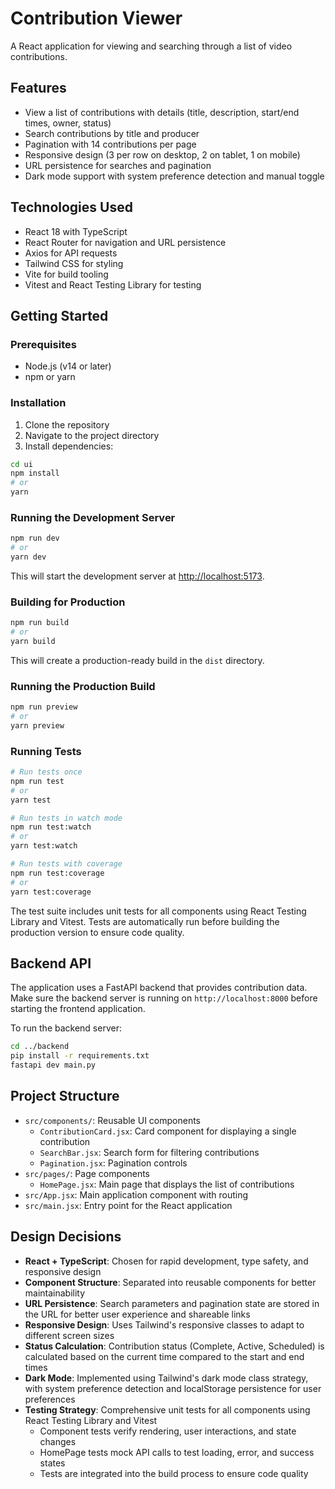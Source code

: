 # Contribution Viewer

A React application for viewing and searching through a list of video contributions.

## Features

- View a list of contributions with details (title, description, start/end times, owner, status)
- Search contributions by title and producer
- Pagination with 14 contributions per page
- Responsive design (3 per row on desktop, 2 on tablet, 1 on mobile)
- URL persistence for searches and pagination
- Dark mode support with system preference detection and manual toggle

## Technologies Used

- React 18 with TypeScript
- React Router for navigation and URL persistence
- Axios for API requests
- Tailwind CSS for styling
- Vite for build tooling
- Vitest and React Testing Library for testing

## Getting Started

### Prerequisites

- Node.js (v14 or later)
- npm or yarn

### Installation

1. Clone the repository
2. Navigate to the project directory
3. Install dependencies:

```bash
cd ui
npm install
# or
yarn
```

### Running the Development Server

```bash
npm run dev
# or
yarn dev
```

This will start the development server at [http://localhost:5173](http://localhost:5173).

### Building for Production

```bash
npm run build
# or
yarn build
```

This will create a production-ready build in the `dist` directory.

### Running the Production Build

```bash
npm run preview
# or
yarn preview
```

### Running Tests

```bash
# Run tests once
npm run test
# or
yarn test

# Run tests in watch mode
npm run test:watch
# or
yarn test:watch

# Run tests with coverage
npm run test:coverage
# or
yarn test:coverage
```

The test suite includes unit tests for all components using React Testing Library and Vitest. Tests are automatically run before building the production version to ensure code quality.

## Backend API

The application uses a FastAPI backend that provides contribution data. Make sure the backend server is running on `http://localhost:8000` before starting the frontend application.

To run the backend server:

```bash
cd ../backend
pip install -r requirements.txt
fastapi dev main.py
```

## Project Structure

- `src/components/`: Reusable UI components
  - `ContributionCard.jsx`: Card component for displaying a single contribution
  - `SearchBar.jsx`: Search form for filtering contributions
  - `Pagination.jsx`: Pagination controls
- `src/pages/`: Page components
  - `HomePage.jsx`: Main page that displays the list of contributions
- `src/App.jsx`: Main application component with routing
- `src/main.jsx`: Entry point for the React application

## Design Decisions

- **React + TypeScript**: Chosen for rapid development, type safety, and responsive design
- **Component Structure**: Separated into reusable components for better maintainability
- **URL Persistence**: Search parameters and pagination state are stored in the URL for better user experience and shareable links
- **Responsive Design**: Uses Tailwind's responsive classes to adapt to different screen sizes
- **Status Calculation**: Contribution status (Complete, Active, Scheduled) is calculated based on the current time compared to the start and end times
- **Dark Mode**: Implemented using Tailwind's dark mode class strategy, with system preference detection and localStorage persistence for user preferences
- **Testing Strategy**: Comprehensive unit tests for all components using React Testing Library and Vitest
  - Component tests verify rendering, user interactions, and state changes
  - HomePage tests mock API calls to test loading, error, and success states
  - Tests are integrated into the build process to ensure code quality
